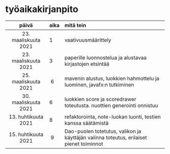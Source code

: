# työaikakirjanpito

| päivä | aika | mitä tein  |
| :----:|:-----| :-----|
| 23. maaliskuuta 2021 | 1 | vaativuusmäärittely |
| 23. maaliskuuta 2021 | 3 | paperille luonnostelua ja alustavaa kirjastojen etsintää |
| 25. maaliskuuta 2021 | 6 | mavenin alustus, luokkien hahmottelu ja luominen, javafx:n tutkiminen |
| 30. maaliskuuta 2021 | 6 | luokkien score ja scoredrawer toteutusta. nuottien generointi onnistuu |
| 13. huhtikuuta 2021  | 8 | refaktorointa, note-luokan luonti, testien kanssa säätämistä |
| 15. huhtikuuta 2021  | 9 | Dao-puolen totetutus, valikon ja käyttäjän valinna toteutus, erilaiset pienet toiminnot|
